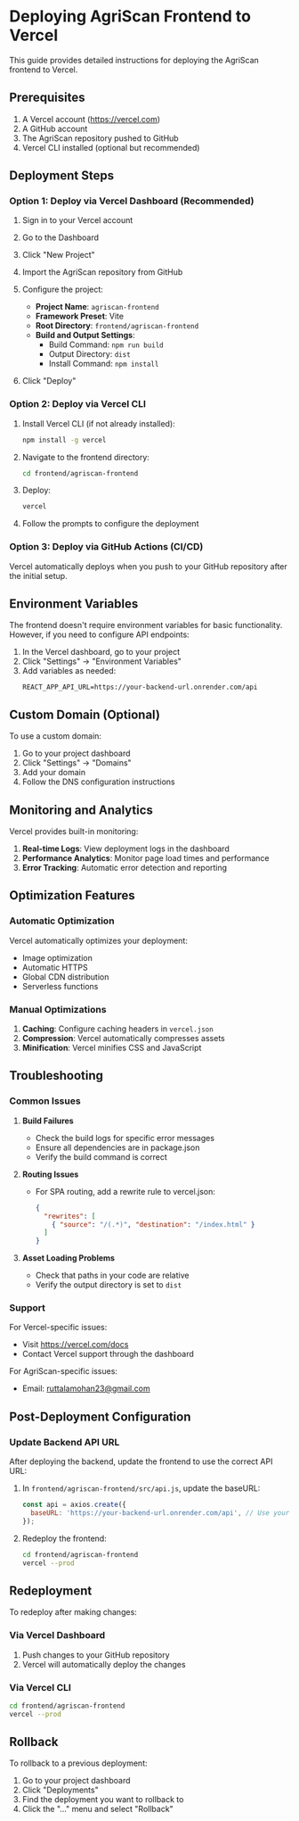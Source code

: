 # Deploying AgriScan Frontend to Vercel

This guide provides detailed instructions for deploying the AgriScan frontend to Vercel.

## Prerequisites

1. A Vercel account (https://vercel.com)
2. A GitHub account
3. The AgriScan repository pushed to GitHub
4. Vercel CLI installed (optional but recommended)

## Deployment Steps

### Option 1: Deploy via Vercel Dashboard (Recommended)

1. Sign in to your Vercel account
2. Go to the Dashboard
3. Click "New Project"
4. Import the AgriScan repository from GitHub
5. Configure the project:
   - **Project Name**: `agriscan-frontend`
   - **Framework Preset**: Vite
   - **Root Directory**: `frontend/agriscan-frontend`
   - **Build and Output Settings**:
     - Build Command: `npm run build`
     - Output Directory: `dist`
     - Install Command: `npm install`

6. Click "Deploy"

### Option 2: Deploy via Vercel CLI

1. Install Vercel CLI (if not already installed):
   ```bash
   npm install -g vercel
   ```

2. Navigate to the frontend directory:
   ```bash
   cd frontend/agriscan-frontend
   ```

3. Deploy:
   ```bash
   vercel
   ```

4. Follow the prompts to configure the deployment

### Option 3: Deploy via GitHub Actions (CI/CD)

Vercel automatically deploys when you push to your GitHub repository after the initial setup.

## Environment Variables

The frontend doesn't require environment variables for basic functionality. However, if you need to configure API endpoints:

1. In the Vercel dashboard, go to your project
2. Click "Settings" → "Environment Variables"
3. Add variables as needed:
   ```
   REACT_APP_API_URL=https://your-backend-url.onrender.com/api
   ```

## Custom Domain (Optional)

To use a custom domain:

1. Go to your project dashboard
2. Click "Settings" → "Domains"
3. Add your domain
4. Follow the DNS configuration instructions

## Monitoring and Analytics

Vercel provides built-in monitoring:

1. **Real-time Logs**: View deployment logs in the dashboard
2. **Performance Analytics**: Monitor page load times and performance
3. **Error Tracking**: Automatic error detection and reporting

## Optimization Features

### Automatic Optimization

Vercel automatically optimizes your deployment:
- Image optimization
- Automatic HTTPS
- Global CDN distribution
- Serverless functions

### Manual Optimizations

1. **Caching**: Configure caching headers in `vercel.json`
2. **Compression**: Vercel automatically compresses assets
3. **Minification**: Vercel minifies CSS and JavaScript

## Troubleshooting

### Common Issues

1. **Build Failures**
   - Check the build logs for specific error messages
   - Ensure all dependencies are in package.json
   - Verify the build command is correct

2. **Routing Issues**
   - For SPA routing, add a rewrite rule to vercel.json:
     ```json
     {
       "rewrites": [
         { "source": "/(.*)", "destination": "/index.html" }
       ]
     }
     ```

3. **Asset Loading Problems**
   - Check that paths in your code are relative
   - Verify the output directory is set to `dist`

### Support

For Vercel-specific issues:
- Visit https://vercel.com/docs
- Contact Vercel support through the dashboard

For AgriScan-specific issues:
- Email: ruttalamohan23@gmail.com

## Post-Deployment Configuration

### Update Backend API URL

After deploying the backend, update the frontend to use the correct API URL:

1. In `frontend/agriscan-frontend/src/api.js`, update the baseURL:
   ```javascript
   const api = axios.create({
     baseURL: 'https://your-backend-url.onrender.com/api', // Use your actual Render URL
   });
   ```

2. Redeploy the frontend:
   ```bash
   cd frontend/agriscan-frontend
   vercel --prod
   ```

## Redeployment

To redeploy after making changes:

### Via Vercel Dashboard
1. Push changes to your GitHub repository
2. Vercel will automatically deploy the changes

### Via Vercel CLI
```bash
cd frontend/agriscan-frontend
vercel --prod
```

## Rollback

To rollback to a previous deployment:

1. Go to your project dashboard
2. Click "Deployments"
3. Find the deployment you want to rollback to
4. Click the "..." menu and select "Rollback"